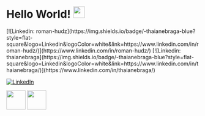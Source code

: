 


<h1>
    Hello World! 
    <img src="https://raw.githubusercontent.com/iampavangandhi/iampavangandhi/master/gifs/Hi.gif" width="30px">
</h1>
[![Linkedin: roman-hudz](https://img.shields.io/badge/-thaianebraga-blue?style=flat-square&logo=Linkedin&logoColor=white&link=https://www.linkedin.com/in/roman-hudz/)](https://www.linkedin.com/in/roman-hudz/)
[![Linkedin: thaianebraga](https://img.shields.io/badge/-thaianebraga-blue?style=flat-square&logo=Linkedin&logoColor=white&link=https://www.linkedin.com/in/thaianebraga/)](https://www.linkedin.com/in/thaianebraga/)

<a href="https://www.linkedin.com/in/roman-hudz/"><img alt="LinkedIn" src="https://img.shields.io/badge/-Sulthan_Mohaideen-blue?style=flat-square&logo=Linkedin&logoColor=white&link=https://www.linkedin.com/in/roman-hudz/"></a>

<div>
    <img src="https://media3.giphy.com/media/ln7z2eWriiQAllfVcn/200w.webp" width="50">
    <img src="https://i.giphy.com/media/eNAsjO55tPbgaor7ma/200w.webp" width="50">
</div> 



